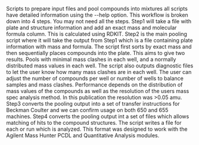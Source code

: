 Scripts to prepare input files and pool compounds into mixtures all scripts have detailed information using the --help option.
This workflow is broken down into 4 steps. You may not need all the steps.
Step1 will take a file with plate and structure information and add an exact mass and molecular formula column.  This is calculated using RDKIT.
Step2 is the main pooling script where it will take the output from Step1 which is a file containing plate information with mass and formula.  The script first sorts by exact mass and then sequentially places compounds into the plate.  This aims to give two results.  Pools with minimal mass clashes in each well, and a normally distributed mass values in each well.  The script also outputs diagnostic files to let the user know how many mass clashes are in each well.  The user can adjust the number of compounds per well or number of wells to balance samples and mass clashes.  Performance depends on the distribution of mass values of the compounds as well as the resolution of the users mass spec analysis method. In this publication the resolution was >0.05 amu.
Step3 converts the pooling output into a set of transfer instructions for Beckman Coulter and we can confirm usage on both 650 and 655 machines.
Step4 converts the pooling output int a set of files which allows matching of hits to the compound structures.  The script writes a file for each or run which is analyzed.  This format was designed to work with the Agilent Mass Hunter PCDL and Quantitative Analysis modules.

